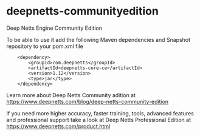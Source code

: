 # deepnetts-communityedition
Deep Netts Engine Community Edition

To be able to use it add the following Maven dependencies and Snapshot repository to your pom.xml file

        <dependency>
            <groupId>com.deepnetts</groupId>
            <artifactId>deepnetts-core-ce</artifactId>
            <version>1.12</version>
            <type>jar</type>
        </dependency>
    
Learn more about Deep Netts Community adition at https://www.deepnetts.com/blog/deep-netts-community-edition

If you need more higher accuracy, faster training, tools, advanced features and professional support take a look at Deep Netts Professional Edition at https://www.deepnetts.com/product.html
